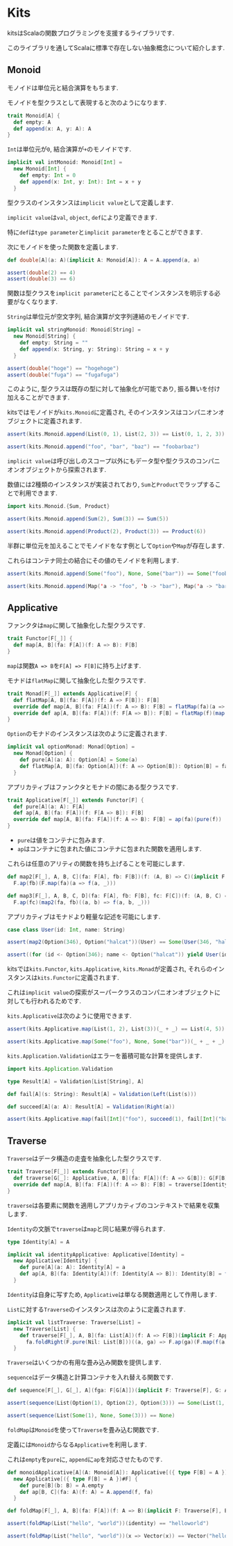 # Kits

kitsはScalaの関数プログラミングを支援するライブラリです.

このライブラリを通してScalaに標準で存在しない抽象概念について紹介します.

## Monoid

モノイドは単位元と結合演算をもちます.

モノイドを型クラスとして表現すると次のようになります.

```scala
trait Monoid[A] {
  def empty: A
  def append(x: A, y: A): A
}
```

`Int`は単位元が`0`, 結合演算が`+`のモノイドです.

```scala
implicit val intMonoid: Monoid[Int] =
  new Monoid[Int] {
    def empty: Int = 0
    def append(x: Int, y: Int): Int = x + y
  }
```

型クラスのインスタンスは`implicit value`として定義します.

`implicit value`は`val`, `object`, `def`により定義できます.

特に`def`は`type parameter`と`implicit parameter`をとることができます.

次にモノイドを使った関数を定義します.

```scala
def double[A](a: A)(implicit A: Monoid[A]): A = A.append(a, a)

assert(double(2) == 4)
assert(double(3) == 6)
```

関数は型クラスを`implicit parameter`にとることでインスタンスを明示する必要がなくなります.

`String`は単位元が空文字列, 結合演算が文字列連結のモノイドです.

```scala
implicit val stringMonoid: Monoid[String] =
  new Monoid[String] {
    def empty: String = ""
    def append(x: String, y: String): String = x + y
  }

assert(double("hoge") == "hogehoge")
assert(double("fuga") == "fugafuga")
```

このように, 型クラスは既存の型に対して抽象化が可能であり, 振る舞いを付け加えることができます.

kitsではモノイドが`kits.Monoid`に定義され, そのインスタンスはコンパニオンオブジェクトに定義されます.

```scala
assert(kits.Monoid.append(List(0, 1), List(2, 3)) == List(0, 1, 2, 3))

assert(kits.Monoid.append("foo", "bar", "baz") == "foobarbaz")
```

`implicit value`は呼び出しのスコープ以外にもデータ型や型クラスのコンパニオンオブジェクトから探索されます.

数値には2種類のインスタンスが実装されており, `Sum`と`Product`でラップすることで利用できます.

```scala
import kits.Monoid.{Sum, Product}

assert(kits.Monoid.append(Sum(2), Sum(3)) == Sum(5))

assert(kits.Monoid.append(Product(2), Product(3)) == Product(6))
```

半群に単位元を加えることでモノイドをなす例として`Option`や`Map`が存在します.

これらはコンテナ同士の結合にその値のモノイドを利用します.

```scala
assert(kits.Monoid.append(Some("foo"), None, Some("bar")) == Some("foobar"))

assert(kits.Monoid.append(Map('a -> "foo", 'b -> "bar"), Map('a -> "bar", 'c -> "baz")) == Map('a -> "foobar", 'b -> "bar", 'c -> "baz"))
```

## Applicative

ファンクタは`map`に関して抽象化した型クラスです.

```scala
trait Functor[F[_]] {
  def map[A, B](fa: F[A])(f: A => B): F[B]
}
```

`map`は関数`A => B`を`F[A] => F[B]`に持ち上げます.

モナドは`flatMap`に関して抽象化した型クラスです.

```scala
trait Monad[F[_]] extends Applicative[F] {
  def flatMap[A, B](fa: F[A])(f: A => F[B]): F[B]
  override def map[A, B](fa: F[A])(f: A => B): F[B] = flatMap(fa)(a => pure(f(a)))
  override def ap[A, B](fa: F[A])(f: F[A => B]): F[B] = flatMap(f)(map(fa))
}
```

`Option`のモナドのインスタンスは次のように定義されます.

```scala
implicit val optionMonad: Monad[Option] =
  new Monad[Option] {
    def pure[A](a: A): Option[A] = Some(a)
    def flatMap[A, B](fa: Option[A])(f: A => Option[B]): Option[B] = fa.flatMap(f)
  }
```

アプリカティブはファンクタとモナドの間にある型クラスです.

```scala
trait Applicative[F[_]] extends Functor[F] {
  def pure[A](a: A): F[A]
  def ap[A, B](fa: F[A])(f: F[A => B]): F[B]
  override def map[A, B](fa: F[A])(f: A => B): F[B] = ap(fa)(pure(f))
}
```

* `pure`は値をコンテナに包みます.
* `ap`はコンテナに包まれた値にコンテナに包まれた関数を適用します.

これらは任意のアリティの関数を持ち上げることを可能にします.

```scala
def map2[F[_], A, B, C](fa: F[A], fb: F[B])(f: (A, B) => C)(implicit F: Applicative[F]): F[C] =
  F.ap(fb)(F.map(fa)(a => f(a, _)))

def map3[F[_], A, B, C, D](fa: F[A], fb: F[B], fc: F[C])(f: (A, B, C) => D)(implicit F: Applicative[F]): F[D] =
  F.ap(fc)(map2(fa, fb)((a, b) => f(a, b, _)))
```

アプリカティブはモナドより軽量な記述を可能にします.

```scala
case class User(id: Int, name: String)

assert(map2(Option(346), Option("halcat"))(User) == Some(User(346, "halcat")))

assert((for (id <- Option(346); name <- Option("halcat")) yield User(id, name)) == Some(User(346, "halcat")))
```

kitsでは`kits.Functor`, `kits.Applicative`, `kits.Monad`が定義され, それらのインスタンスは`kits.Functor`に定義されます.

これは`implicit value`の探索がスーパークラスのコンパニオンオブジェクトに対しても行われるためです.

`kits.Applicative`は次のように使用できます.

```scala
assert(kits.Applicative.map(List(1, 2), List(3))(_ + _) == List(4, 5))

assert(kits.Applicative.map(Some("foo"), None, Some("bar"))(_ + _ + _) == None)
```

`kits.Application.Validation`はエラーを蓄積可能な計算を提供します.

```scala
import kits.Application.Validation

type Result[A] = Validation[List[String], A]

def fail[A](s: String): Result[A] = Validation(Left(List(s)))

def succeed[A](a: A): Result[A] = Validation(Right(a))

assert(kits.Applicative.map(fail[Int]("foo"), succeed(1), fail[Int]("bar"))(_ + _ + _) == Validation(Left(List("foo", "bar"))))
```

## Traverse

`Traverse`はデータ構造の走査を抽象化した型クラスです.

```scala
trait Traverse[F[_]] extends Functor[F] {
  def traverse[G[_]: Applicative, A, B](fa: F[A])(f: A => G[B]): G[F[B]]
  override def map[A, B](fa: F[A])(f: A => B): F[B] = traverse[Identity, A, B](fa)(f)
}
```

`traverse`は各要素に関数を適用しアプリカティブのコンテキストで結果を収集します.

`Identity`の文脈で`traverse`は`map`と同じ結果が得られます.

```scala
type Identity[A] = A

implicit val identityApplicative: Applicative[Identity] =
  new Applicative[Identity] {
    def pure[A](a: A): Identity[A] = a
    def ap[A, B](fa: Identity[A])(f: Identity[A => B]): Identity[B] = f(fa)
  }
```

`Identity`は自身に写すため, `Applicative`は単なる関数適用として作用します.

`List`に対する`Traverse`のインスタンスは次のように定義されます.

```scala
implicit val listTraverse: Traverse[List] =
  new Traverse[List] {
    def traverse[F[_], A, B](fa: List[A])(f: A => F[B])(implicit F: Applicative[F]): F[List[B]] =
      fa.foldRight(F.pure(Nil: List[B]))((a, ga) => F.ap(ga)(F.map(f(a))(b => b :: _)))
  }
```

`Traverse`はいくつかの有用な畳み込み関数を提供します.

`sequence`はデータ構造と計算コンテナを入れ替える関数です.

```scala
def sequence[F[_], G[_], A](fga: F[G[A]])(implicit F: Traverse[F], G: Applicative[G]): G[F[A]] = F.traverse(fga)(identity)

assert(sequence(List(Option(1), Option(2), Option(3))) == Some(List(1, 2, 3)))

assert(sequence(List(Some(1), None, Some(3))) == None)
```

`foldMap`は`Monoid`を使って`Traverse`を畳み込む関数です.

定義には`Monoid`からなる`Applicative`を利用します.

これは`empty`を`pure`に, `append`に`ap`を対応させたものです.

```scala
def monoidApplicative[A](A: Monoid[A]): Applicative[({ type F[B] = A })#F] =
  new Applicative[({ type F[B] = A })#F] {
    def pure[B](b: B) = A.empty
    def ap[B, C](fa: A)(f: A) = A.append(f, fa)
  }

def foldMap[F[_], A, B](fa: F[A])(f: A => B)(implicit F: Traverse[F], B: Monoid[B]): B = F.traverse[({ type G[A] = B })#G, A, B](fa)(f)(monoidApplicative(B))

assert(foldMap(List("hello", "world"))(identity) == "helloworld")

assert(foldMap(List("hello", "world"))(x => Vector(x)) == Vector("hello", "world"))
```
